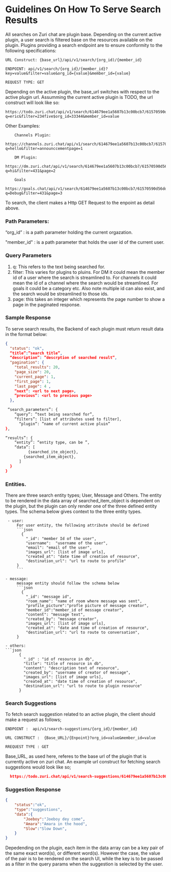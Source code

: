 # Guidelines On How To Serve Search Results


All searches on Zuri chat are plugin base. Depending on the current active plugin, a user search is filtered base on the resources available on the plugin. 
Plugins providing a search endpoint are to ensure conformity to the following specifications:

```
URL Construct: {base_url}/api/v1/search/{org_id)/{member_id} 
   
ENDPOINT: api/v1/search/{org_id}/{member_id}?key=value&filter=value&org_id={value}&member_id={value}  
   
REQUEST TYPE: GET 

```

Depending on the active plugin, the base_url switches with respect to the active plugin url. Assumming the current active plugin is TODO, the url construct will look like so:

```  
https://todo.zuri.chat/api/v1/search/614679ee1a5607b13c00bcb7/61570590d56dd3c4d8a9643d?q=eric&filter=234five$org_id=33344&member_id=value 
```

Other Examples:
```
    Channels Plugin:
    https://channels.zuri.chat/api/v1/search/614679ee1a5607b13c00bcb7/61570590d56dd3c4d8a9643d?q=hello&filter=announccementpage=1
 
    DM Plugin:
    https://dm.zuri.chat/api/v1/search/614679ee1a5607b13c00bcb7/61570590d56dd3c4d8a9643d?q=hi&filter=431&page=2
 
    Goals
    https://goals.chat/api/v1/search/614679ee1a5607b13c00bcb7/61570590d56dd3c4d8a9643d?q=Debug&filter=431&page=3

```

To search, the client makes a Http GET Request to the enpoint as detail above.  

### Path Parameters:

  “org_id” : is a path parameter holding the current orgazation.

  "member_id" : is a path parameter that holds the user id of the current user.

### Query Parameters
 1. q: This refers to the text being searched for.
 2. filter: This varies for plugins to pluins. For DM it could mean the member id of a user  where the search is streamlined to. For channels it could mean the id of a channel where the search  would be streamlined. For goals it could be a category etc. Also note multiple id can also exist, and the search would be streamlined to those ids.
 3. page: this takes an integer which represents the page number to show a page in the paginated response.

 
 ### Sample Response
 To serve search results, the Backend of each plugin must return result data in the format below:

```json
{
  "status": "ok", 
  “title”:”search title”,
  “description”: ”descrption of searched result”,
  "pagination": {
    "total_results": 20,   
    "page_size": 20, 
    "current_page": 1,      
    "first_page": 1,    
    "last_page": 4 ,
    “next”: <url to next page>,
    “previous”: <url to previous page>
  },
```

```sh
 “search_parameters”: {
  	“query”: ”text being searched for”,
  	“filters”: [list of attributes used to filter],
	  “plugin”: ”name of current active pluin”
},
```

```sh
“results”: { 
    “entity”: “entity type, can be ”,
    “data”: [
	      {searched_ite_object},
        {searched_item_object},
      ]
  }
}
```

### Entities.

There are three search entity types; User, Message and Others. The entity to be rendered in the data array of searched_item_object is dependent on the plugin, but the plugin can only render one of the three defined entity types. The schema below gives context to the three entity types.

```
 - user: 
     For user entity, the following attribute should be defined
     ```json
       {
         "_id": "member Id of the user",
         "username":  "username of the user",
         "email": "email of the user",
         "images_url": [list of image urls],
         "created_at": "date time of creation of resource",
         "destination_url": "url to route to profile"
     }
     ```

- message: 
     message entity should follow the schema below
     ```json
       {
         "_id": "message id",
         "room_name": "name of room where message was sent",
         "profile_picture":"profle picture of message creator",
         "member_id":"member_id of message creator",
         "content": "message text",
         "created_by": "message creator",
         "images_url": [list of image urls],
         "created_at": "date and time of creation of resource",
         "destination_url": "url to route to conversation",
     }

- others:
```json
      {
        "_id" : "id of resource in db",
        "title": "title of resource in db",
        "content": "description text of resource",
        "created_by": "username of creator of message",
        "images_url": [list of image urls],
        "created_at": "date time of creation of resource",
        "destination_url": "url to route to plugin resource"
      }

```

### Search Suggestions
To fetch search suggestion related to an active plugin, the client should make a request as follows;

``` ENDPOINT :  api/v1/search-suggestions/{org_id}/{member_id}  ```

``` URL CONSTRUCT :  {Base_URL}/{Enpoint}?org_id=value&member_id=value ```

``` RREQUEST TYPE : GET ```

Base_URL, as used here, referes to the base url of the plugin that is currently active on zuri chat. An example url construct for fetching search suggestions would look like so;

```json
  https://todo.zuri.chat/api/v1/search-suggestions/614679ee1a5607b13c00bcb7/61570590d56dd3c4d8a9643d

```

### Suggestion Response 

```json
{
	"status":"ok",
	"type":"suggestions",
	"data":{
		"Joeboy":"Joeboy dey come", 
		"Amara":"Amara in the hood", 
		"Slow":"Slow Down",
	}
}

```
Depedending on the plugin, each item in the data array can be a key pair of the same exact word(s), or different word(s). However the case, the value of the pair is to be rendered on the search UI, while the key is to be passed as a filter in the query params when the suggestion is selected by the user.

